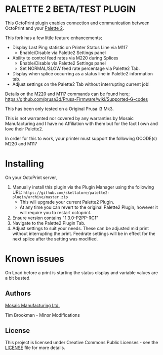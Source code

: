 # PALETTE 2 BETA/TEST PLUGIN

This OctoPrint plugin enables connection and communication between OctoPrint and your [Palette 2](https://www.mosaicmfg.com/products/palette-2).

This fork has a few little feature enhancements;
* Display Last Ping statistic on Printer Status Line via M117
    * Enable/Disable via Palette2 Settings panel
* Ability to control feed rates via M220 during Splices
    * Enable/Disable via Palette2 Settings panel
    * Set NORMAL/SLOW feed rate percentage via Palette2 Tab.
* Display when splice occurring as a status line in Palette2 information tab.
* Adjust settings on the Palette2 Tab without interrupting current job!

Details on the M220 and M117 commands can be found here;
https://github.com/prusa3d/Prusa-Firmware/wiki/Supported-G-codes

This has been only tested on a Original Prusa i3 Mk3.

This is not warranted nor covered by any warranties by Mosaic Manufacturing and I have no Affiliation with them but for the fact I own and love their Palette2.

In order for this to work, your printer must support the following GCODE(s)
M220 and M117

# Installing
On your OctoPrint server,
1) Manually install this plugin via the Plugin Manager using the following URL:
`https://github.com/skellatore/palette2-plugin/archive/master.zip`
    * This will upgrade your current Palette2 Plugin.
    * At any time you can revert to the original Palette2 Plugin, however it will require you to restart octoprint.
4) Ensure version contains "1.3.0-P2PP-RC1"
5) Navigate to the Palette2 Plugin Tab.
6) Adjust settings to suit your needs. These can be adjusted mid print without interrupting the print. Feedrate settings will be in effect for the next splice after the setting was modified.

# Known issues
On Load before a print is starting the status display and variable values are a bit busted.

## Authors

[Mosaic Manufacturing Ltd.](https://www.mosaicmfg.com/)

Tim Brookman - Minor Modifications

## License

This project is licensed under Creative Commons Public Licenses - see the [LICENSE](https://gitlab.com/mosaic-mfg/canvas-plugin/blob/master/LICENSE) file for more details.
